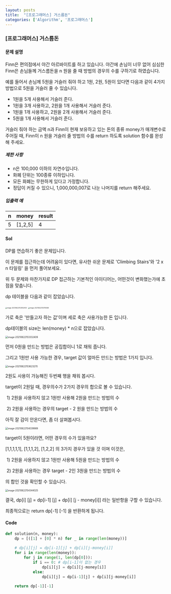 ```yaml
---
layout: posts
title:  "[프로그래머스] 거스름돈"
categories: ['Algorithm', '프로그래머스']
---
```


### [프로그래머스] 거스름돈 
[문제링크]:https://programmers.co.kr/learn/courses/30/lessons/12907



#### 문제 설명

Finn은 편의점에서 야간 아르바이트를 하고 있습니다. 야간에 손님이 너무 없어 심심한 Finn은 손님들께 거스름돈을 n 원을 줄 때 방법의 경우의 수를 구하기로 하였습니다.

예를 들어서 손님께 5원을 거슬러 줘야 하고 1원, 2원, 5원이 있다면 다음과 같이 4가지 방법으로 5원을 거슬러 줄 수 있습니다.

- 1원을 5개 사용해서 거슬러 준다.
- 1원을 3개 사용하고, 2원을 1개 사용해서 거슬러 준다.
- 1원을 1개 사용하고, 2원을 2개 사용해서 거슬러 준다.
- 5원을 1개 사용해서 거슬러 준다.

거슬러 줘야 하는 금액 n과 Finn이 현재 보유하고 있는 돈의 종류 money가 매개변수로 주어질 때, Finn이 n 원을 거슬러 줄 방법의 수를 return 하도록 solution 함수를 완성해 주세요.

##### 제한 사항

- n은 100,000 이하의 자연수입니다.
- 화폐 단위는 100종류 이하입니다.
- 모든 화폐는 무한하게 있다고 가정합니다.
- 정답이 커질 수 있으니, 1,000,000,007로 나눈 나머지를 return 해주세요.



##### 입출력 예

| n    | money   | result |
| ---- | ------- | ------ |
| 5    | [1,2,5] | 4      |







#### Sol

DP를 연습하기 좋은 문제입니다.

이 문제를 접근하는데 어려움이 있다면, 유사한 쉬운 문제로 'Climbing Stairs'와 '2 x n 타일링' 을 먼저 풀어보세요.

[Climbing Stairs]: https://leetcode.com/problems/climbing-stairs/
[2 x n 타일링]: https://programmers.co.kr/learn/courses/30/lessons/12900





위 두 문제와 마찬가지로 DP 접근하는 기본적인 아이디어는, 어떤것이 변화했는가에 초점을 맞춥니다.

dp 테이블을 다음과 같이 잡았습니다.

 <img src="C:\Program Files\Typora\[programmers] changes\image-20210622153052430.png" alt="image-20210622153052430" style="zoom: 33%;" /> <img src="C:\Program Files\Typora\[programmers] changes\image-20210622153119369.png" alt="image-20210622153119369" style="zoom:33%;" />

가로 축은 '만들고자 하는 값'이며 세로 축은 사용가능한 돈 입니다.

dp테이블의 size는 len(money) * n으로 잡았습니다.





<img src="C:\Program Files\Typora\[programmers] changes\image-20210622153332409.png" alt="image-20210622153332409" style="zoom:50%;" />

먼저 0원을 만드는 방법은 공집합이니 1로 채워 줍니다.

그리고 1원만 사용 가능한 경우, target 값이 얼마든 만드는 방법은 1가지 입니다.





<img src="C:\Program Files\Typora\[programmers] changes\image-20210622153623270.png" alt="image-20210622153623270" style="zoom:50%;" />

2원도 사용이 가능해진 두번째 행을 채워 봅시다.

target이 2원일 때, 경우의수가 2가지 경우의 합으로 볼 수 있습니다. 

​	1) 2원을 사용하지 않고 1원만 사용해 2원을 만드는 방법의 수

​	2) 2원을 사용하는 경우의 target - 2 원을 만드는 방법의 수





아직 잘 감이 안온다면, 좀 더 살펴봅시다.

<img src="C:\Program Files\Typora\[programmers] changes\image-20210622154039989.png" alt="image-20210622154039989" style="zoom:50%;" />

target이 5원이라면, 어떤 경우의 수가 있을까요?

[1,1,1,1,1], [1,1,1,2], [1,2,2] 의 3가지 경우가 있을 것 이며 이것은,

​	1) 2원을 사용하지 않고 1원만 사용해 5원을 만드는 방법의 수

​	2) 2원을 사용하는 경우 target - 2인  3원을 만드는 방법의 수

의 합인 것을 확인할 수 있습니다.





<img src="C:\Program Files\Typora\[programmers] changes\image-20210622154344025.png" alt="image-20210622154344025" style="zoom:50%;" />

결국, dp[i] [j] = dp[i-1] [j] + dp[i] [j - money[i]] 라는 일반항을 구할 수 있습니다. 

최종적으로는 return dp[-1] [-1] 을 반환하게 됩니다.







#### Code

```python
def solution(n, money):
    dp = [([1] + [0] * n) for _ in range(len(money))]
    
    # dp[i][j] = dp[i-1][j] + dp[i][j-money[i]]
    for i in range(len(money)):
        for j in range(1, len(dp[0])): 
            if i == 0: # dp[i-1]이 없는 경우
                dp[i][j] = dp[i][j-money[i]]
            else:
                dp[i][j] = dp[i-1][j] + dp[i][j-money[i]]
    
    return dp[-1][-1]

```



